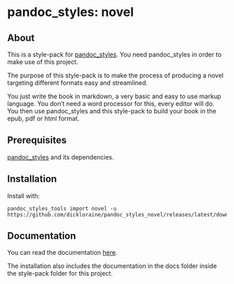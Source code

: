 # pandoc_styles: novel

## About

This is a style-pack for [pandoc_styles](https://github.com/dickloraine/pandoc_styles).
You need pandoc_styles in order to make use of this project.

The purpose of this style-pack is to make the process of producing a
novel targeting different formats easy and streamlined.

You just write the book in markdown, a very basic and easy to use markup
language. You don’t need a word processor for this, every editor will
do. You then use pandoc_styles and this style-pack to build your book in the epub, pdf or html format.

## Prerequisites

[pandoc_styles](https://github.com/dickloraine/pandoc_styles) and its dependencies.

## Installation

Install with:

    pandoc_styles_tools import novel -u https://github.com/dickloraine/pandoc_styles_novel/releases/latest/download/novel.zip


## Documentation

You can read the documentation [here](https://dickloraine.github.io/pandoc_styles_novel/).

The installation also includes the documentation in the docs folder inside the style-pack folder for this project.
